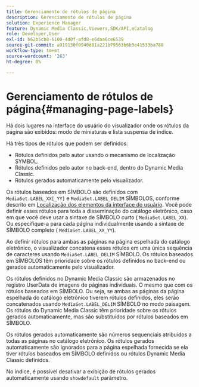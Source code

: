 ```yaml
---
title: Gerenciamento de rótulos de página
description: Gerenciamento de rótulos de página
solution: Experience Manager
feature: Dynamic Media Classic,Viewers,SDK/API,eCatalog
role: Developer,User
exl-id: b62b5cb8-6100-4d0f-afd8-e6daa6ce6539
source-git-commit: a919130f0940d81a221b79563b6b3e41533ba788
workflow-type: tm+mt
source-wordcount: '263'
ht-degree: 0%

---
```


# Gerenciamento de rótulos de página{#managing-page-labels}

Há dois lugares na interface do usuário do visualizador onde os rótulos da página são exibidos: modo de miniaturas e lista suspensa de índice.

Há três tipos de rótulos que podem ser definidos:

* Rótulos definidos pelo autor usando o mecanismo de localização SYMBOL.
* Rótulos definidos pelo autor no back-end, dentro do Dynamic Media Classic.
* Rótulos gerados automaticamente pelo visualizador.

Os rótulos baseados em SÍMBOLO são definidos com `MediaSet.LABEL_XX[_YY]` e `MediaSet.LABEL_DELIM` SÍMBOLOS, conforme descrito em [Localização dos elementos da interface do usuário](../../c-html5-s7-aem-asset-viewers/c-html5-20-ecatalog-viewer-about/c-html5-20-ecatalog-viewer-localization.md#concept-cbfc39344c494eb7b9f6a272cff0cc74). Você pode definir esses rótulos para toda a disseminação do catálogo eletrônico, caso em que você deve usar a sintaxe de SÍMBOLO curto ( `MediaSet.LABEL_XX`). Ou especifique-a para cada página individualmente usando a sintaxe de SÍMBOLO completo ( `MediaSet.LABEL_XX_YY`).

Ao definir rótulos para ambas as páginas na página espelhada do catálogo eletrônico, o visualizador concatena esses rótulos em uma única sequência de caracteres usando `MediaSet.LABEL_DELIM` SÍMBOLO. Os rótulos baseados em SÍMBOLOS têm prioridade sobre os rótulos definidos no back-end ou gerados automaticamente pelo visualizador.

Os rótulos definidos no Dynamic Media Classic são armazenados no registro UserData de imagens de páginas individuais. O mesmo que com os rótulos baseados em SÍMBOLO. Ou seja, se ambas as páginas da página espelhada do catálogo eletrônico tiverem rótulos definidos, eles serão concatenados usando `MediaSet.LABEL_DELIM` SÍMBOLO no modo paisagem. Os rótulos do Dynamic Media Classic têm prioridade sobre os rótulos gerados automaticamente, mas são substituídos por rótulos baseados em SÍMBOLO.

Os rótulos gerados automaticamente são números sequenciais atribuídos a todas as páginas no catálogo eletrônico. Os rótulos gerados automaticamente são ignorados para a página espelhada fornecida se ela tiver rótulos baseados em SÍMBOLO definidos ou rótulos Dynamic Media Classic definidos.

No índice, é possível desativar a exibição de rótulos gerados automaticamente usando `showdefault` parâmetro.
